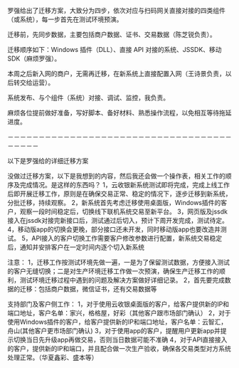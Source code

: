 罗强给出了迁移方案，大致分为四步，依次对应与扫码网关直接对接的四类组件（或系统），每一步首先在测试环境预演。


迁移前，先同步数据，主要包括商户数据、证书、交易数据（陈芝锐负责）。

迁移顺序如下：Windows 插件（DLL）、直接 API 对接的系统、JSSDK、移动 SDK（麻烦罗强）。

本周之后新入网的商户，无需再迁移，在新系统上直接配置入网（王诗景负责，以后转交给运营）。


系统发布、与个组件（系统）对接、调试、监控，我负责。

麻烦各位提前做好准备，写好脚本、备好材料、熟悉操作流程，以免相互等待拖延进度。


－－－－－－－－－－－－－－－－－－－－－－－－－－－－－－－－－－－－－－－－－

以下是罗强给的详细迁移方案

没做过迁移方案，以下是我想到的内容，然后我还会做一个操作表，相关工作的顺序及完成情况。是这样的东西吗？
1，云收银新系统测试即将完成，完成上线工作后即开展迁移工作，原则是在确保交易正常、稳定的情况下，逐步迁移到新系统，分批迁移，持续观察。
2，新系统首先考虑迁移使用桌面版，Windows插件的客户，观察一段时间稳定后，切换线下联机系统交易至新平台。
3，网页版及jssdk接入在jssdk对接完新接口后，测试通过后切入，预计下周开发完成，测试待定。
4，移动版app的切换会更晚，部分接口还未开发，同时移动版app也要改造并测试。
5，API接入的客户切换工作需要客户修改参数进行配置，新系统交易稳定后，通知并安排客户在一定时间内逐个切入新系统

注意：
1，迁移工作按测试环境先做一遍，一是为了保留测试数据，方便接入测试的客户无缝切换；二是对生产环境迁移工作做一次预演，确保生产迁移工作的顺利，测试环境迁移过程中遇到的问题及解决方案做好详细记录。
2，首先要完成数据的迁移：包括商户数据，微信证书，还有交易数据等


支持部门及客户侧工作：
1，对于使用云收银桌面版的客户，给客户提供新的IP和端口地址，客户名单：家兴，格格屋，好彩（其他客户跟市场部门确认）
2，对于使用Windows插件的客户，给客户提供新的IP和端口地址，客户名单：云智汇，舟山(其他客户更市场部门确认)
3，对于使用app的客户，提醒用户更新app并提示切换当日先升级app再做交易，否则当日数据可能不准确
4，对于API直接接入的客户，提供新的IP和端口，并且配合做一次生产验收，确保各交易类型对方系统处理正常。（华夏鑫彩、盛本等）
